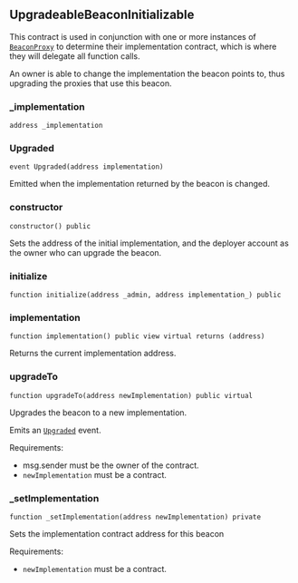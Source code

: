 ## UpgradeableBeaconInitializable

This contract is used in conjunction with one or more instances of [`BeaconProxy`](./BeaconProxy) to determine their
implementation contract, which is where they will delegate all function calls.

An owner is able to change the implementation the beacon points to, thus upgrading the proxies that use this beacon.

### _implementation

```solidity
address _implementation
```

### Upgraded

```solidity
event Upgraded(address implementation)
```

Emitted when the implementation returned by the beacon is changed.

### constructor

```solidity
constructor() public
```

Sets the address of the initial implementation, and the deployer account as the owner who can upgrade the
beacon.

### initialize

```solidity
function initialize(address _admin, address implementation_) public
```

### implementation

```solidity
function implementation() public view virtual returns (address)
```

Returns the current implementation address.

### upgradeTo

```solidity
function upgradeTo(address newImplementation) public virtual
```

Upgrades the beacon to a new implementation.

Emits an [`Upgraded`](./Upgraded) event.

Requirements:

- msg.sender must be the owner of the contract.
- `newImplementation` must be a contract.

### _setImplementation

```solidity
function _setImplementation(address newImplementation) private
```

Sets the implementation contract address for this beacon

Requirements:

- `newImplementation` must be a contract.


